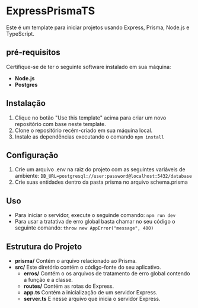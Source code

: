 # ExpressPrismaTS

Este é um template para iniciar projetos usando Express, Prisma, Node.js e TypeScript.

## pré-requisitos

Certifique-se de ter o seguinte software instalado em sua máquina:

- **Node.js**
- **Postgres**

## Instalação

1. Clique no botão "Use this template" acima para criar um novo repositório com base neste template.
2. Clone o repositório recém-criado em sua máquina local.
3. Instale as dependências executando o comando `npm install`

## Configuração

1. Crie um arquivo .env na raiz do projeto com as seguintes variáveis de ambiente:
   `DB_URL=postgresql://user:password@localhost:5432/database`
2. Crie suas entidades dentro da pasta prisma no arquivo schema.prisma

## Uso

- Para iniciar o servidor, execute o seguinde comando:
  `npm run dev`
- Para usar a tratativa de erro global basta chamar no seu código o seguinte comando:
  `throw new AppError("message", 400)`

## Estrutura do Projeto

- **prisma/** Contém o arquivo relacionado ao Prisma.
- **src/** Este diretório contém o código-fonte do seu aplicativo.
  - **erros/** Contém o os arquivos de tratamento de erro global contendo a função e a classe.
  - **routes/** Contém as rotas do Express.
  - **app.ts** Contém a inicialização de um servidor Express.
  - **server.ts** E nesse arquivo que inicia o servidor Express.
